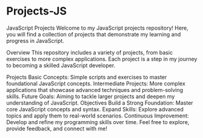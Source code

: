 # Projects-JS

JavaScript Projects
Welcome to my JavaScript projects repository! Here, you will find a collection of projects that demonstrate my learning and progress in JavaScript.

Overview
This repository includes a variety of projects, from basic exercises to more complex applications. Each project is a step in my journey to becoming a skilled JavaScript developer.

Projects
Basic Concepts: Simple scripts and exercises to master foundational JavaScript concepts.
Intermediate Projects: More complex applications that showcase advanced techniques and problem-solving skills.
Future Goals: Aiming to tackle larger projects and deepen my understanding of JavaScript.
Objectives
Build a Strong Foundation: Master core JavaScript concepts and syntax.
Expand Skills: Explore advanced topics and apply them to real-world scenarios.
Continuous Improvement: Develop and refine my programming skills over time.
Feel free to explore, provide feedback, and connect with me!
